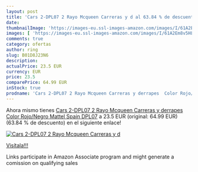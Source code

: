 ```yaml
---
layout: post
title: 'Cars 2-DPL07 2 Rayo Mcqueen Carreras y d al 63.84 % de descuento'
date: 
thumbnailImage: 'https://images-eu.ssl-images-amazon.com/images/I/61A2Em8v5HL._SL200_.jpg'
images: [ 'https://images-eu.ssl-images-amazon.com/images/I/61A2Em8v5HL._SL200_.jpg' ]
comments: true
category: ofertas
author: ring
slug: B01D8J23N6
description:
actualPrice: 23.5 EUR
currency: EUR
price: 23.5
comparePrice: 64.99 EUR
inStock: true
prodname: 'Cars 2-DPL07 2 Rayo Mcqueen Carreras y derrapes  Color Rojo/Negro Mattel Spain DPL07'
---
```


Ahora mismo tienes [Cars 2-DPL07 2 Rayo Mcqueen Carreras y derrapes  Color Rojo/Negro Mattel Spain DPL07](https://www.amazon.es/dp/B01D8J23N6/?tag=tolees-21) a 23.5 EUR (original: 64.99 EUR) (63.84 %  de descuento) en el siguiente enlace!

[![Cars 2-DPL07 2 Rayo Mcqueen Carreras y d](https://images-eu.ssl-images-amazon.com/images/I/61A2Em8v5HL._SL200_.jpg)](https://www.amazon.es/dp/B01D8J23N6/?tag=tolees-21)

[Visítala!!!](https://www.amazon.es/dp/B01D8J23N6/?tag=tolees-21)

Links participate in Amazon Associate program and might generate a comission on qualifying sales
